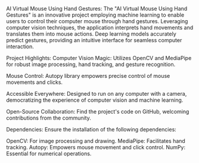 AI Virtual Mouse Using Hand Gestures: 
The "AI Virtual Mouse Using Hand Gestures" is an innovative project employing machine learning to enable users to control their computer mouse through hand gestures. Leveraging computer vision techniques, the application interprets hand movements and translates them into mouse actions. Deep learning models accurately predict gestures, providing an intuitive interface for seamless computer interaction.

Project Highlights: 
Computer Vision Magic: Utilizes OpenCV and MediaPipe for robust image processing, hand tracking, and gesture recognition.

Mouse Control: Autopy library empowers precise control of mouse movements and clicks.

Accessible Everywhere: Designed to run on any computer with a camera, democratizing the experience of computer vision and machine learning.

Open-Source Collaboration: Find the project's code on GitHub, welcoming contributions from the community.

Dependencies: 
Ensure the installation of the following dependencies:

OpenCV: For image processing and drawing.
MediaPipe: Facilitates hand tracking.
Autopy: Empowers mouse movement and click control.
NumPy: Essential for numerical operations.
